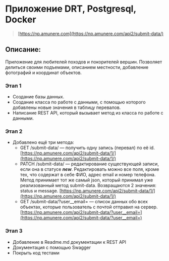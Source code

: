 # Приложение DRT, Postgresql, Docker

> [https://np.amunere.com](https://np.amunere.com/api2/submit-data/)

## Описание:

Приложение для любителей походов и покорителей вершин. Позволяет делиться своими подъемами, описанием местности, добавление фотографий и координат объектов.

### Этап 1

* Создание базы данных.
* Создание класса по работе с данными, с помощью которого добавлены новые значения в таблицу перевалов.
* Написание REST API, который вызывает метод из класса по работе с данными.

### Этап 2

* Добавлено ещё три метода:
    - GET /submit-data/ — получить одну запись (перевал) по её id. [https://np.amunere.com/api2/submit-data/1/](https://np.amunere.com/api2/submit-data/1/)
    - PATCH /submit-data/ — редактирование существующей записи, если она в статусе ***new***. Редактировать можно все поля, кроме тех, что содержат в себе ФИО, адрес email и номер телефона. Метод принимает тот же самый json, который принимал уже реализованный метод submit-data. Возвращаются 2 значения: status и message. [https://np.amunere.com/api2/submit-data/1/](https://np.amunere.com/api2/submit-data/1/)
    - GET /submit-data/?user__email= — список данных обо всех объектах, которые пользователь с почтой отправил на сервер. [https://np.amunere.com/api2/submit-data/?user__email=](https://np.amunere.com/api2/submit-data/?user__email=)

### Этап 3

* Добавление в Readme.md документации к REST API
* Документация с помощью Swagger
* Покрыть код тестами 
